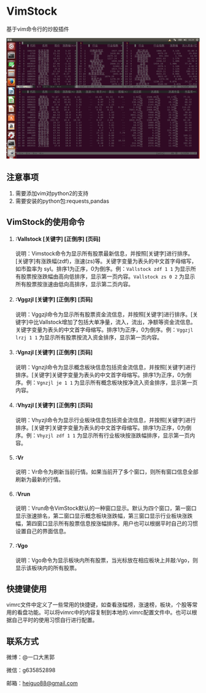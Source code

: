 # VimStock
基于vim命令行的炒股插件

![Alt text](https://github.com/guofh/VimStock/blob/master/VimStock.png)

## 注意事项

1. 需要添加vim对python2的支持
2. 需要安装的python包:requests,pandas

## VimStock的使用命令

1. #### **:Vallstock [关键字] [正倒序] [页码]**  
    
    说明：Vimstock命令为显示所有股票最新信息，并按照[关键字]进行排序。[关键字]有涨跌幅(zdf)，涨速(zs)等。关键字变量为表头的中文首字母缩写，如市盈率为  syl。排序1为正序，0为倒序。例：`Vallstock zdf 1 1` 为显示所有股票按涨跌幅由高向低排序，显示第一页内容。`Vallstock zs 0 2` 为显示所有股票按涨速由低向高排序，显示第二页内容。
    
2. #### **:Vggzjl [关键字] [正倒序] [页码]**  
    
    说明：Vggzjl命令为显示所有股票资金流信息，并按照[关键字]进行排序。[关键字]中比Vallstock增加了包括大单净量，流入，流出，净额等资金流信息。关键字变量为表头的中文首字母缩写。排序1为正序，0为倒序。例：`Vggzjl lrzj 1 1` 为显示所有股票按流入资金排序，显示第一页内容。
    
3. #### **:Vgnzjl [关键字] [正倒序] [页码]**  
    
    说明：Vgnzjl命令为显示概念板块信息包括资金流信息，并按照[关键字]进行排序。[关键字]关键字变量为表头的中文首字母缩写。排序1为正序，0为倒序。例：`Vgnzjl je 1 1` 为显示所有概念板块按净流入资金排序，显示第一页内容。
    
4. #### **:Vhyzjl [关键字] [正倒序] [页码]**  
    
    说明：Vhyzjl命令为显示行业板块信息包括资金流信息，并按照[关键字]进行排序。[关键字]关键字变量为表头的中文首字母缩写。排序1为正序，0为倒序。例：`Vhyzjl zdf 1 1` 为显示所有行业板块按涨跌幅排序，显示第一页内容。
    
4. #### **:Vr**  
    
    说明：Vr命令为刷新当前行情。如果当前开了多个窗口，则所有窗口信息全部刷新为最新的行情。
    
5. #### **:Vrun**  
    
    说明：Vrun命令VimStock默认的一种窗口显示。默认为四个窗口，第一窗口显示涨速排名，第二窗口显示概念板块涨跌幅，第三窗口显示行业板块涨跌幅，第四窗口显示所有股票信息按涨幅排序。用户也可以根据平时自己的习惯设置自己的界面信息。
     
6. #### **:Vgo**
    
    说明：Vgo命令为显示板块内所有股票，当光标放在相应板块上并敲:Vgo，则显示该板块内的所有股票。

## 快捷键使用

vimrc文件中定义了一些常用的快捷键，如查看涨幅榜，涨速榜，板块，个股等常用的看盘功能。可以将vimrc中的内容复制到本地的.vimrc配置文件中。也可以根据自己平时的使用习惯自行进行配置。

## 联系方式

微博：@一口大黑郭

微信：g635852898

邮箱：heiguo88@gmail.com
  

